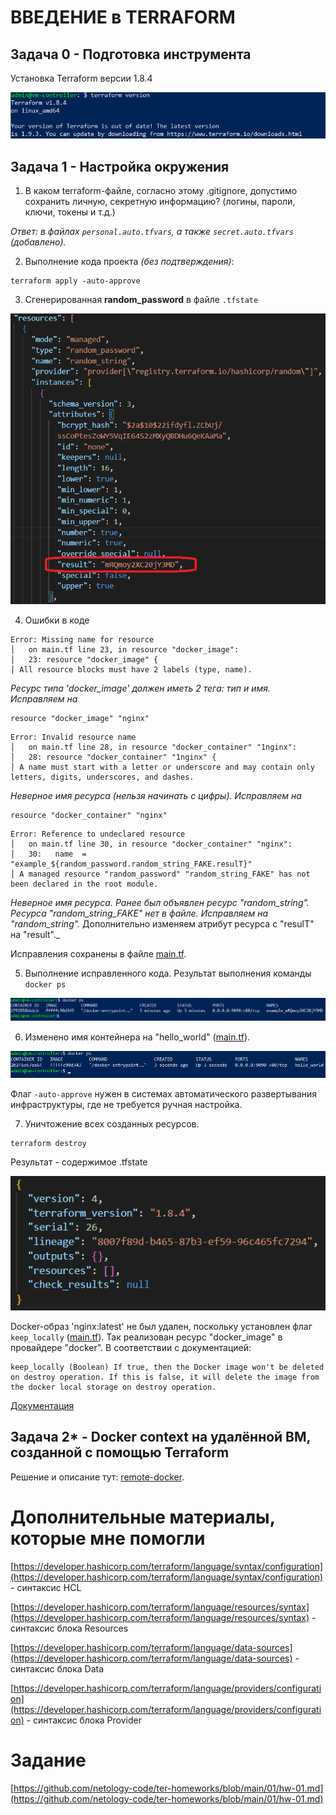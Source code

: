 # ВВЕДЕНИЕ в TERRAFORM

## Задача 0 - Подготовка инструмента

Установка Terraform версии 1.8.4

![Terraform v1.8.4](images/terraform-version.png)



## Задача 1 - Настройка окружения

1. В каком terraform-файле, согласно этому .gitignore, допустимо сохранить личную, секретную информацию? (логины, пароли, ключи, токены и т.д.)

_Ответ: в файлах `personal.auto.tfvars`, а также `secret.auto.tfvars` (добавлено)._

2. Выполнение кода проекта _(без подтверждения)_:
```
terraform apply -auto-approve
```

3. Сгенерированная __random_password__ в файле `.tfstate`

![random_password](images/terraform-password.png)

4. Ошибки в коде

```
Error: Missing name for resource
│   on main.tf line 23, in resource "docker_image":
│   23: resource "docker_image" {
│ All resource blocks must have 2 labels (type, name).
```

_Ресурс типа 'docker_image' должен иметь 2 тега: тип и имя. Исправляем на_
```
resource "docker_image" "nginx"
```

```
Error: Invalid resource name
│   on main.tf line 28, in resource "docker_container" "1nginx":
│   28: resource "docker_container" "1nginx" {
│ A name must start with a letter or underscore and may contain only letters, digits, underscores, and dashes.
```

_Неверное имя ресурса (нельзя начинать с цифры). Исправляем на_
```
resource "docker_container" "nginx"
```

```
Error: Reference to undeclared resource
│   on main.tf line 30, in resource "docker_container" "nginx":
│   30:   name  = "example_${random_password.random_string_FAKE.resulT}"
│ A managed resource "random_password" "random_string_FAKE" has not been declared in the root module.
```

_Неверное имя ресурса. Ранее был объявлен ресурс "random_string". Ресурса "random_string_FAKE" нет в файле. Исправляем на "random_string"._
Дополнительно изменяем атрибут ресурса с "resulT" на "result"._


Исправления сохранены в файле [main.tf](main.tf).


5. Выполнение исправленного кода. Результат выполнения команды `docker ps`

![terraform-docker](images/terraform-docker.png)

6. Изменено имя контейнера на "hello_world" ([main.tf](main.tf#L30)).

![terraform-docker-new-name](images/terraform-docker2.png)

Флаг `-auto-approve` нужен в системах автоматического развертывания инфраструктуры, где не требуется ручная настройка.


7. Уничтожение всех созданных ресурсов.
```
terraform destroy
```

Результат - содержимое .tfstate

![Содержимое .tfstate](images/terraform-tfstate.png)


Docker-образ 'nginx:latest' не был удален, поскольку установлен флаг `keep_locally` ([main.tf](main.tf#L25)). Так реализован ресурс "docker_image" в провайдере "docker". В соответствии с документацией:
```
keep_locally (Boolean) If true, then the Docker image won't be deleted on destroy operation. If this is false, it will delete the image from the docker local storage on destroy operation.
```
[Документация](https://docs.comcloud.xyz/providers/kreuzwerker/docker/latest/docs/resources/image#keep_locally)



## Задача 2* - Docker context на удалённой ВМ, созданной с помощью Terraform

Решение и описание тут: [remote-docker](remote-docker).



# Дополнительные материалы, которые мне помогли

[https://developer.hashicorp.com/terraform/language/syntax/configuration](https://developer.hashicorp.com/terraform/language/syntax/configuration) - синтаксис HCL

[https://developer.hashicorp.com/terraform/language/resources/syntax](https://developer.hashicorp.com/terraform/language/resources/syntax) - синтаксис блока Resources

[https://developer.hashicorp.com/terraform/language/data-sources](https://developer.hashicorp.com/terraform/language/data-sources) - синтаксис блока Data

[https://developer.hashicorp.com/terraform/language/providers/configuration](https://developer.hashicorp.com/terraform/language/providers/configuration) - синтаксис блока Provider



# Задание
[https://github.com/netology-code/ter-homeworks/blob/main/01/hw-01.md](https://github.com/netology-code/ter-homeworks/blob/main/01/hw-01.md)
